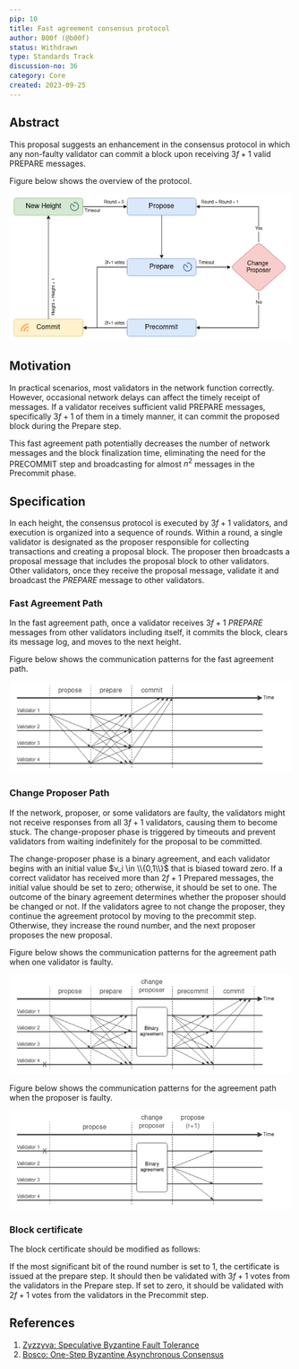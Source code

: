 ```yaml
---
pip: 10
title: Fast agreement consensus protocol
author: B00f (@b00f)
status: Withdrawn
type: Standards Track
discussion-no: 36
category: Core
created: 2023-09-25
---
```


## Abstract

This proposal suggests an enhancement in the consensus protocol in which
any non-faulty validator can commit a block upon receiving $3f+1$ valid $\text{PREPARE}$ messages.

Figure below shows the overview of the protocol.

![Protocol overview](../assets/pip-10/protocol_overview.png)

## Motivation

In practical scenarios, most validators in the network function correctly.
However, occasional network delays can affect the timely receipt of messages.
If a validator receives sufficient valid $\text{PREPARE}$ messages, specifically $3f+1$ of them in a timely manner,
it can commit the proposed block during the Prepare step.

This fast agreement path potentially decreases the number of network messages and
the block finalization time, eliminating the need for the $\text{PRECOMMIT}$ step
and broadcasting for almost $n^2$ messages in the Precommit phase.

## Specification

In each height, the consensus protocol is executed by $3f+1$ validators,
and execution is organized into a sequence of rounds.
Within a round, a single validator is designated as the proposer responsible for collecting transactions and
creating a proposal block.
The proposer then broadcasts a proposal message that includes the proposal block to other validators.
Other validators, once they receive the proposal message, validate it and broadcast the $PREPARE$ message to other validators.

### Fast Agreement Path

In the fast agreement path, once a validator receives $3f+1$ $PREPARE$ messages from other validators including itself,
it commits the block, clears its message log, and moves to the next height.

Figure below shows the communication patterns for the fast agreement path.

![Fast Agreement Path](../assets/pip-10/fast_agreement_path.png)

### Change Proposer Path

If the network, proposer, or some validators are faulty,
the validators might not receive responses from all $3f+1$ validators, causing them to become stuck.
The change-proposer phase is triggered by timeouts and prevent validators from waiting indefinitely for the proposal to be committed.

The change-proposer phase is a binary agreement, and each validator begins with an initial value $v_i \in \\{0,1\\}$
that is biased toward zero.
If a correct validator has received more than $2f+1$ Prepared messages,
the initial value should be set to zero; otherwise, it should be set to one.
The outcome of the binary agreement determines whether the proposer should be changed or not.
If the validators agree to not change the proposer, they continue the agreement protocol by moving to the precommit step.
Otherwise, they increase the round number, and the next proposer proposes the new proposal.

Figure below shows the communication patterns for the agreement path when one validator is faulty.

![Fast Agreement Path](../assets/pip-10/change_proposer_0.png)

Figure below shows the communication patterns for the agreement path when the proposer is faulty.

![Fast Agreement Path](../assets/pip-10/change_proposer_1.png)

### Block certificate

The block certificate should be modified as follows:

If the most significant bit of the round number is set to 1, the certificate is issued at the prepare step.
It should then be validated with $3f+1$ votes from the validators in the Prepare step.
If set to zero, it should be validated with $2f+1$ votes from the validators in the Precommit step.

## References

1. [Zyzzyva: Speculative Byzantine Fault Tolerance](https://www.cs.cornell.edu/lorenzo/papers/kotla07Zyzzyva.pdf)
2. [Bosco: One-Step Byzantine Asynchronous Consensus](https://link.springer.com/chapter/10.1007/978-3-540-87779-0_30)
